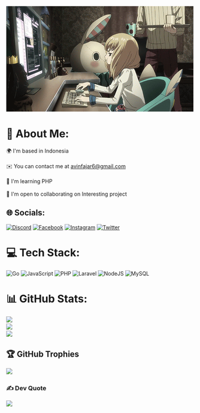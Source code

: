 <img src='https://github.com/AvinFajarF/AvinFajarF/blob/main/original.gif'>

# 💫 About Me:
 🌍  I'm based in Indonesia<br><br> ✉️  You can contact me at avinfajar6@gmail.com<br><br> 🧠  I'm learning PHP<br><br> 🤝  I'm open to collaborating on Interesting project


## 🌐 Socials:
[![Discord](https://img.shields.io/badge/Discord-%237289DA.svg?logo=discord&logoColor=white)](htttps://discord.gg/Fajar) [![Facebook](https://img.shields.io/badge/Facebook-%231877F2.svg?logo=Facebook&logoColor=white)](https://facebook.com/TRaexon) [![Instagram](https://img.shields.io/badge/Instagram-%23E4405F.svg?logo=Instagram&logoColor=white)](https://instagram.com/aexon_9) [![Twitter](https://img.shields.io/badge/Twitter-%231DA1F2.svg?logo=Twitter&logoColor=white)](https://twitter.com/AvinFajar) 

# 💻 Tech Stack:
![Go](https://img.shields.io/badge/go-%2300ADD8.svg?style=for-the-badge&logo=go&logoColor=white) ![JavaScript](https://img.shields.io/badge/javascript-%23323330.svg?style=for-the-badge&logo=javascript&logoColor=%23F7DF1E) ![PHP](https://img.shields.io/badge/php-%23777BB4.svg?style=for-the-badge&logo=php&logoColor=white) ![Laravel](https://img.shields.io/badge/laravel-%23FF2D20.svg?style=for-the-badge&logo=laravel&logoColor=white) ![NodeJS](https://img.shields.io/badge/node.js-6DA55F?style=for-the-badge&logo=node.js&logoColor=white) ![MySQL](https://img.shields.io/badge/mysql-%2300f.svg?style=for-the-badge&logo=mysql&logoColor=white)
# 📊 GitHub Stats:
![](https://github-readme-stats.vercel.app/api?username=AvinFajarF&theme=radical&hide_border=false&include_all_commits=false&count_private=false)<br/>
![](https://github-readme-streak-stats.herokuapp.com/?user=AvinFajarF&theme=radical&hide_border=false)<br/>
![](https://github-readme-stats.vercel.app/api/top-langs/?username=AvinFajarF&theme=radical&hide_border=false&include_all_commits=false&count_private=false&layout=compact)

## 🏆 GitHub Trophies
![](https://github-profile-trophy.vercel.app/?username=AvinFajarF&theme=radical&no-frame=false&no-bg=true&margin-w=4)

### ✍️ Dev Quote
![](https://quotes-github-readme.vercel.app/api?type=vetical&theme=radical)
